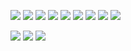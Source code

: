 <a href="https://www.notion.so/Java-b4843be4c5a647fd8d7494bd0c4a12b6?pvs=4"><img src="https://img.shields.io/badge/JAVA-FF4000?style=flat-square&logo=openjdk&logoColor=white"></a> <a href="https://www.notion.so/Spring-4f1db9ae35de439bbbfaf7a959d14cbc?pvs=4"><img src="https://img.shields.io/badge/SPRING-6DB33F?style=flat-square&logo=spring&logoColor=white"></a> <a href="https://www.notion.so/Hibernate-92763bb48012439981647dbd60340f95?pvs=4"><img src="https://img.shields.io/badge/HIBERNATE-59666C?style=flat-square&logo=hibernate&logoColor=white"></a> <a href="https://www.notion.so/MySQL-ec534121e89048ce8428f51494750327?pvs=4"> <img src="https://img.shields.io/badge/MYSQL-4479A1?style=flat-square&logo=mysql&logoColor=white"></a> <a href="https://www.notion.so/Redis-d631eea2371f490c96026946c233372e?pvs=4"><img src="https://img.shields.io/badge/REDIS-DC382D?style=flat-square&logo=redis&logoColor=white"></a> <a href="#"><img src="https://img.shields.io/badge/MONGODB-47A248?style=flat-square&logo=mongodb&logoColor=white"></a> <a href="#"><img src="https://img.shields.io/badge/HADOOP-66CCFF?style=flat-square&logo=apachehadoop&logoColor=black"></a> <a href="#"><img src="https://img.shields.io/badge/SPARK-E25A1C?style=flat-square&logo=apachespark&logoColor=white"></a> <a href="#"><img src="https://img.shields.io/badge/KAFKA-231F20?style=flat-square&logo=apachekafka&logoColor=white"></a>

<a href="#"><img src="https://img.shields.io/badge/NOTION-000000?style=flat-square&logo=notion&logoColor=white"></a> <a href="#"><img src="https://img.shields.io/badge/OBSIDIAN-7C3AED?style=flat-square&logo=obsidian&logoColor=white"></a> <a href="https://velog.io/@odgh7hk"><img src="https://img.shields.io/badge/VELOG-20C997?style=flat-square&logo=velog&logoColor=white"></a> 

